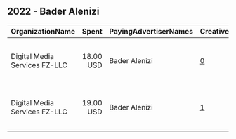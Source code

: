 ## 2022 - Bader Alenizi 
|OrganizationName|Spent|PayingAdvertiserNames|CreativeUrls|Impressions|Genders|AgeBrackets|CountryCodes|BillingAddresses|CandidateBallotInformation|
|:---|---:|:---|:---|---:|:---|:---|:---|:---|:---|
|Digital Media Services FZ-LLC|18.00 USD|Bader Alenizi|[0](https://www.snap.com/political-ads/asset/c8e9ebdb27d35743fb34c855090945653e9d297b7716077f6e174c9ad9234b69?mediaType=jpeg)|11,589||18+|kuwait|"Media City, Knowledge Village, Choueiri Group Building,Dubai,251589 ,AE"|Bader Alenizi|
|Digital Media Services FZ-LLC|19.00 USD|Bader Alenizi|[1](https://www.snap.com/political-ads/asset/c8e9ebdb27d35743fb34c855090945653e9d297b7716077f6e174c9ad9234b69?mediaType=jpeg)|12,386||18+|kuwait|"Media City, Knowledge Village, Choueiri Group Building,Dubai,251589 ,AE"|Bader Alenizi|
